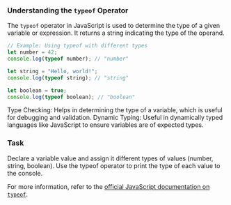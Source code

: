 ### Understanding the `typeof` Operator
The `typeof` operator in JavaScript is used to determine the type of a given variable or expression. It returns a string indicating the type of the operand.

```javascript
// Example: Using typeof with different types
let number = 42;
console.log(typeof number); // "number"

let string = "Hello, world!";
console.log(typeof string); // "string"

let boolean = true;
console.log(typeof boolean); // "boolean"
```

<div class="Hint" title="Type Checking">
Type Checking: Helps in determining the type of a variable, which is useful for debugging and validation.
Dynamic Typing: Useful in dynamically typed languages like JavaScript to ensure variables are of expected types.
</div> 

### Task
Declare a variable value and assign it different types of values (number, string, boolean). Use the typeof operator to print the type of each value to the console.

<div class="Hint" title="Want to know more?">
For more information, refer to the <a href="https://developer.mozilla.org/en-US/docs/Web/JavaScript/Reference/Operators/typeof">official JavaScript documentation on <code>typeof</code></a>.
</div>
